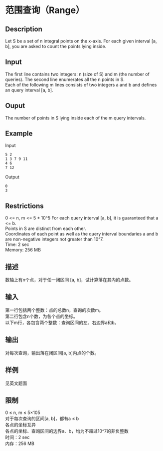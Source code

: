 # 范围查询（Range）

## Description
Let S be a set of n integral points on the x-axis. For each given interval [a, b], you are asked to count the points lying inside.     
   

## Input
The first line contains two integers: n (size of S) and m (the number of queries).
The second line enumerates all the n points in S.  
Each of the following m lines consists of two integers a and b and defines an query interval [a, b].

## Ouput
The number of points in S lying inside each of the m query intervals.

## Example
Input
```
5 2
1 3 7 9 11
4 6
7 12
```
Output
```
0
3
```
## Restrictions
0 <= n, m <= 5 * 10^5
For each query interval [a, b], it is guaranteed that a <= b.  
Points in S are distinct from each other.  
Coordinates of each point as well as the query interval boundaries a and b are non-negative integers not greater than 10^7.  
Time: 2 sec  
Memory: 256 MB  

## 描述
数轴上有n个点，对于任一闭区间 [a, b]，试计算落在其内的点数。

## 输入
第一行包括两个整数：点的总数n，查询的次数m。  
第二行包含n个数，为各个点的坐标。  
以下m行，各包含两个整数：查询区间的左、右边界a和b。  

## 输出
对每次查询，输出落在闭区间[a, b]内点的个数。

## 样例
见英文题面

## 限制
0 ≤ n, m ≤ 5×105  
对于每次查询的区间[a, b]，都有a ≤ b  
各点的坐标互异  
各点的坐标、查询区间的边界a、b，均为不超过10^7的非负整数  
时间：2 sec  
内存：256 MB  


